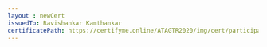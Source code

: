 ```yaml
--- 
layout : newCert 
issuedTo: Ravishankar Kamthankar 
certificatePath: https://certifyme.online/ATAGTR2020/img/cert/participant/RavishankarKamthankar_9e400.png
--- 
```

